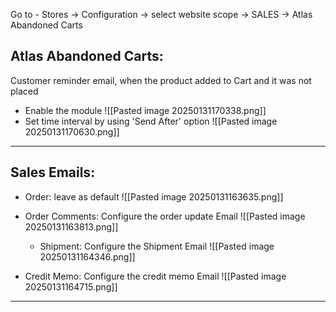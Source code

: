 
Go to - Stores -> Configuration -> select website scope -> SALES -> Atlas Abandoned Carts
## Atlas Abandoned Carts:
Customer reminder email, when the product added to Cart and it was not placed
- Enable the module
	![[Pasted image 20250131170338.png]]
- Set time interval by using 'Send After' option
  ![[Pasted image 20250131170630.png]]
---
## Sales Emails:
- Order:
  leave as default ![[Pasted image 20250131163635.png]]

- Order Comments:
	Configure the order update Email
	  ![[Pasted image 20250131163813.png]]

  - Shipment:
     Configure the Shipment Email
      ![[Pasted image 20250131164346.png]]
      
- Credit Memo:
    Configure the credit memo Email
    ![[Pasted image 20250131164715.png]]
---
